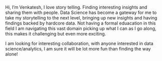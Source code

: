 Hi, I’m Venkatesh, I love story telling. Finding interesting insights and sharing them with people.
Data Science has become a gateway for me to take my storytelling to the next level, bringing up new insights and having findings backed by hardcore data.
Not having a formal eduacation in this field I am navigating this vast domain picking up what I can as I go along, this makes it challenging but even more exciting. 

I am looking for interesting collaboration, with anyone interested in data science/analytics, I am sure it will be lot more fun than finding the way alone!
